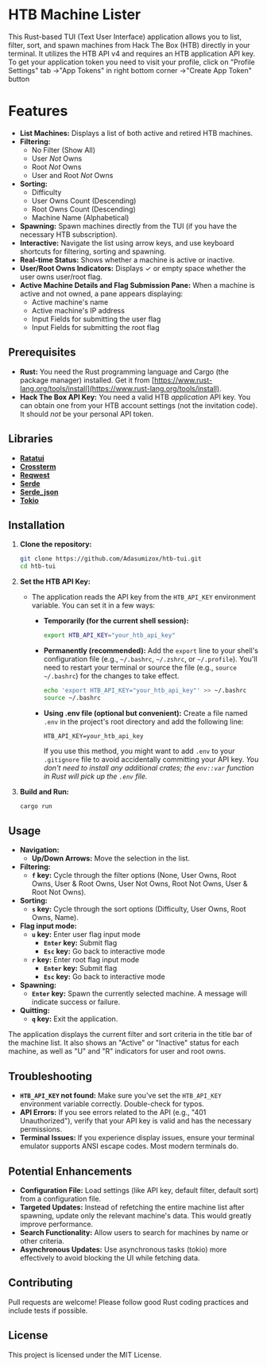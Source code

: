# HTB Machine Lister

This Rust-based TUI (Text User Interface) application allows you to list, filter, sort, and spawn machines from Hack The Box (HTB) directly in your terminal. It utilizes the HTB API v4 and requires an HTB application API key.
To get your application token you need to visit your profile, click on "Profile Settings" tab ->"App Tokens" in right bottom corner ->"Create App Token" button

# Features

*   **List Machines:** Displays a list of both active and retired HTB machines.
*   **Filtering:**
    *   No Filter (Show All)
    *   User *Not* Owns
    *   Root *Not* Owns
    *   User and Root *Not* Owns
*   **Sorting:**
    *   Difficulty
    *   User Owns Count (Descending)
    *   Root Owns Count (Descending)
    *   Machine Name (Alphabetical)
*   **Spawning:** Spawn machines directly from the TUI (if you have the necessary HTB subscription).
*   **Interactive:** Navigate the list using arrow keys, and use keyboard shortcuts for filtering, sorting and spawning.
*   **Real-time Status:** Shows whether a machine is active or inactive.
*   **User/Root Owns Indicators:** Displays ✓ or empty space whether the user owns user/root flag.
*   **Active Machine Details and Flag Submission Pane:** When a machine is active and not owned, a pane appears displaying:
    *   Active machine's name
    *   Active machine's IP address
    *   Input Fields for submitting the user flag
    *   Input Fields for submitting the root flag

## Prerequisites

*   **Rust:**  You need the Rust programming language and Cargo (the package manager) installed.  Get it from [https://www.rust-lang.org/tools/install](https://www.rust-lang.org/tools/install).
*   **Hack The Box API Key:** You need a valid HTB *application* API key.  You can obtain one from your HTB account settings (not the invitation code). It should *not* be your personal API token.

## Libraries

*   [**Ratatui**](https://ratatui.rs/) 
*   [**Crossterm**](https://docs.rs/crossterm/latest/crossterm/)
*   [**Reqwest**](https://docs.rs/reqwest/latest/reqwest/)
*   [**Serde**](https://serde.rs/)
*   [**Serde_json**](https://github.com/serde-rs/json)
*   [**Tokio**](https://tokio.rs/)

## Installation

1.  **Clone the repository:**

    ```bash
    git clone https://github.com/Adasumizox/htb-tui.git
    cd htb-tui
    ```

2.  **Set the HTB API Key:**

    *   The application reads the API key from the `HTB_API_KEY` environment variable. You can set it in a few ways:
        *   **Temporarily (for the current shell session):**

            ```bash
            export HTB_API_KEY="your_htb_api_key"
            ```
        *  **Permanently (recommended):** Add the `export` line to your shell's configuration file (e.g., `~/.bashrc`, `~/.zshrc`, or `~/.profile`).  You'll need to restart your terminal or source the file (e.g., `source ~/.bashrc`) for the changes to take effect.

            ```bash
            echo 'export HTB_API_KEY="your_htb_api_key"' >> ~/.bashrc
            source ~/.bashrc
            ```

        * **Using .env file (optional but convenient):** Create a file named `.env` in the project's root directory and add the following line:
           ```
           HTB_API_KEY=your_htb_api_key
           ```
           If you use this method, you might want to add `.env` to your `.gitignore` file to avoid accidentally committing your API key. *You don't need to install any additional crates; the `env::var` function in Rust will pick up the `.env` file.*

3.  **Build and Run:**

    ```bash
    cargo run
    ```

## Usage

*   **Navigation:**
    *   **Up/Down Arrows:** Move the selection in the list.
*   **Filtering:**
    *   **`f` key:** Cycle through the filter options (None, User Owns, Root Owns, User & Root Owns, User Not Owns, Root Not Owns, User & Root Not Owns).
*   **Sorting:**
    *   **`s` key:** Cycle through the sort options (Difficulty, User Owns, Root Owns, Name).
*   **Flag input mode:**
    *   **`u` key:** Enter user flag input mode
        *   **`Enter` key:** Submit flag
        *   **`Esc` key:** Go back to interactive mode
    *   **`r` key:** Enter root flag input mode
        *   **`Enter` key:** Submit flag
        *   **`Esc` key:** Go back to interactive mode
*   **Spawning:**
    *   **`Enter` key:** Spawn the currently selected machine.  A message will indicate success or failure.
*   **Quitting:**
    *   **`q` key:** Exit the application.

The application displays the current filter and sort criteria in the title bar of the machine list.  It also shows an "Active" or "Inactive" status for each machine, as well as "U" and "R" indicators for user and root owns.

## Troubleshooting

*   **`HTB_API_KEY` not found:** Make sure you've set the `HTB_API_KEY` environment variable correctly. Double-check for typos.
*   **API Errors:** If you see errors related to the API (e.g., "401 Unauthorized"), verify that your API key is valid and has the necessary permissions.
*   **Terminal Issues:** If you experience display issues, ensure your terminal emulator supports ANSI escape codes. Most modern terminals do.

## Potential Enhancements

*   **Configuration File:** Load settings (like API key, default filter, default sort) from a configuration file.
*   **Targeted Updates:** Instead of refetching the entire machine list after spawning, update only the relevant machine's data. This would greatly improve performance.
*   **Search Functionality:** Allow users to search for machines by name or other criteria.
*   **Asynchronous Updates:** Use asynchronous tasks (tokio) more effectively to avoid blocking the UI while fetching data.

## Contributing

Pull requests are welcome! Please follow good Rust coding practices and include tests if possible.

## License

This project is licensed under the MIT License.
